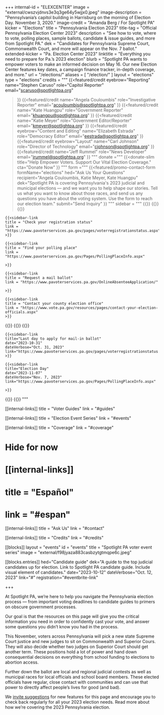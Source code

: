 +++
internal-id = "ELEXCENTER"
image = "external/cwszvjdnvs3e3q3ge64y5wjjx0.jpeg"
image-description = "Pennsylvania’s capitol building in Harrisburg on the morning of Election Day. November 3, 2020."
image-credit = "Amanda Berg / For Spotlight PA"
kicker = "Elections"
title = "Pennsylvania Election 2023"
title-tag = "Official Pennsylvania Election Center 2023"
description = "See how to vote, where to vote, polling places, sample ballots, candidate & issue guides, and more from Spotlight PA."
dek = "Candidates for Pennsylvania Supreme Court, Commonwealth Court, and more will appear on the Nov. 7 ballot."
extended-kicker = "Pa. Election Center 2023"
linktitle = "Everything you need to prepare for Pa.’s 2023 election"
blurb = "Spotlight PA wants to empower voters to make an informed decision on May 16. Our new Election Center features key dates, a campaign finance tracker, in-depth coverage, and more."
url = "/elections/"
aliases = [
    "/election/"
]
layout = "elections"
type = "elections"
credits = """
{{<featured/credit
    eyebrow="Reporting"
    name="Stephen Caruso"
    role="Capitol Reporter"
    email="scaruso@spotlightpa.org"
>}}
{{<featured/credit
    name="Angela Couloumbis"
    role="Investigative Reporter"
    email="acouloumbis@spotlightpa.org"
>}}
{{<featured/credit
    name="Kate Huangpu"
    role="Government Reporter"
    email="khuangpu@spotlightpa.org"
>}}
{{<featured/credit
    name="Katie Meyer"
    role="Government Editor/Reporter"
    email="kmeyer@spotlightpa.org"
>}}
{{<featured/credit
    eyebrow="Content and Editing"
    name="Elizabeth Estrada"
    role="Democracy Editor"
    email="eestrada@spotlightpa.org"
>}}
{{<featured/credit
    eyebrow="Layout"
    name="Carl Johnson"
    role="Director of Technology"
    email="cjohnson@spotlightpa.org"
>}}
{{<featured/credit
    name="Jeff Rummel"
    role="News Developer"
    email="jrummel@spotlightpa.org"
>}}
"""
donate ="""
{{<donate-slim
    title="Help Empower Voters. Support Our Vital Election Coverage."
    cta="Donate Now"
>}}
"""
form ="""
{{<featured/promo-contact-form
  formName="elections"
  hed="Ask Us Your Questions"
  recipient="Angela Couloumbis, Katie Meyer, Kate Huangpu"
  dek="Spotlight PA is covering Pennsylvania's 2023 judicial and municipal elections — and we want you to help shape our stories. Tell us what you want to know about those races, and send us any questions you have about the voting system. Use the form to reach our election team."
  submit="Send Inquiry"
>}}
"""
sidebar = """
{{<landing-sidebar>}}
  {{<sidebar-links hed="State Election Resources">}}
    {{<sidebar-link
    title="Register to vote"
    link="https://www.pavoterservices.pa.gov/pages/VoterRegistrationApplication.aspx"
    >}}

    {{<sidebar-link
    title = "Check your registration status"
    link = "https://www.pavoterservices.pa.gov/pages/voterregistrationstatus.aspx"
    >}}

    {{<sidebar-link
    title = "Find your polling place"
    link = "https://www.pavoterservices.pa.gov/Pages/PollingPlaceInfo.aspx"

    >}}

    {{<sidebar-link
    title = "Request a mail ballot"
    link = "https://www.pavoterservices.pa.gov/OnlineAbsenteeApplication/"

    >}}

    {{<sidebar-link
    title = "Contact your county election office"
    link = "https://www.vote.pa.gov/resources/pages/contact-your-election-officials.aspx"
    >}}
  {{</sidebar-links>}}
  {{<sidebar-links hed="Key Dates" event="true">}}
    {{<sidebar-link
    title="Last day to register to vote"
    date="2023-10-23"
    dateVerbose="Oct. 23, 2023"
    link="https://www.pavoterservices.pa.gov/pages/VoterRegistrationApplication.aspx"
    >}}

    {{<sidebar-link
    title="Last day to apply for mail-in ballot"
    date="2023-10-31"
    dateVerbose="Oct. 31, 2023"
    link="https://www.pavoterservices.pa.gov/pages/voterregistrationstatus.aspx"
    >}}

    {{<sidebar-link
    title="Election Day"
    date="2023-11-07"
    dateVerbose="Nov. 7, 2023"
    link="https://www.pavoterservices.pa.gov/Pages/PollingPlaceInfo.aspx"

    >}}
  {{</sidebar-links>}}
{{</landing-sidebar>}}
"""

[[internal-links]]
title = "Voter Guides"
link = "#guides"


[[internal-links]]
title = "Election Event Series"
link = "#events"

[[internal-links]]
title = "Coverage"
link = "#coverage"

# Hide for now
# [[internal-links]]
# title = "Español"
# link = "#espan"

[[internal-links]]
title = "Ask Us"
link = "#contact"

[[internal-links]]
title = "Credits"
link = "#credits"


[[blocks]]
layout = "events"
id = "events"
title = "Spotlight PA voter event series"
image = "external/f98jyaza883casbzytgtmqpe6c.jpeg"

[[blocks.entries]]
hed="Candidate guide"
dek="A guide to the top judicial candidates up for election. Link to Spotlight PA candidate guide. Include visual element of candidates."
date="2023-10-12"
dateVerbose="Oct. 12, 2023"
link="#"
registration="#eventbrite-link"

+++

At Spotlight PA, we’re here to help you navigate the Pennsylvania election process — from important voting deadlines to candidate guides to primers on obscure government processes. 

Our goal is that the resources on this page will give you the critical information you need in order to confidently cast your vote, and answer some questions you didn’t know you had in the process.

This November, voters across Pennsylvania will pick a new state Supreme Court justice and new judges to sit on Commonwealth and Superior Cours. They will also decide whether two judges on Superior Court should get another term. These positions hold a lot of power and hand down consequential decisions on everything from school funding to elections to abortion access.

Further down the ballot are local and regional judicial contests as well as municipal races for local officials and school board members. These elected officials have regular, close contact with communities and can use that power to directly affect people’s lives for good (and bad).

We [invite suggestions](mailto:eestrada@spotlightpa.org) for new features for this page and encourage you to check back regularly for all your 2023 election needs. Read more about how we’re covering the 2023 Pennsylvania election.
